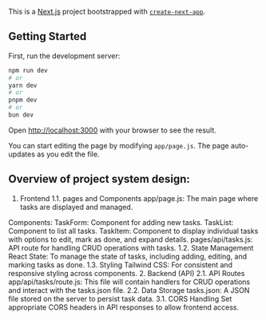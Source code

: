 This is a [Next.js](https://nextjs.org/) project bootstrapped with [`create-next-app`](https://github.com/vercel/next.js/tree/canary/packages/create-next-app).

## Getting Started

First, run the development server:

```bash
npm run dev
# or
yarn dev
# or
pnpm dev
# or
bun dev
```

Open [http://localhost:3000](http://localhost:3000) with your browser to see the result.

You can start editing the page by modifying `app/page.js`. The page auto-updates as you edit the file.

## Overview of project system design:
1. Frontend
1.1. pages and Components
app/page.js: The main page where tasks are displayed and managed.

Components:
TaskForm: Component for adding new tasks.
TaskList: Component to list all tasks.
TaskItem: Component to display individual tasks with options to edit, mark as done, and expand details.
pages/api/tasks.js: API route for handling CRUD operations with tasks.
1.2. State Management
React State: To manage the state of tasks, including adding, editing, and marking tasks as done.
1.3. Styling
Tailwind CSS: For consistent and responsive styling across components.
2. Backend (API)
2.1. API Routes
app/api/tasks/route.js: This file will contain handlers for CRUD operations and interact with the tasks.json file.
2.2. Data Storage
tasks.json: A JSON file stored on the server to persist task data.
3.1. CORS Handling
Set appropriate CORS headers in API responses to allow frontend access.


